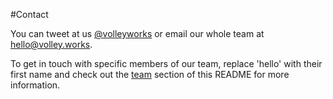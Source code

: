 #Contact 

You can tweet at us [@volleyworks](http://twitter.com/volleyworks) or email our whole team at [hello@volley.works](mailto:hello@volley.works?Subject=😀�). 

To get in touch with specific members of our team, replace 'hello' with their first name and check out the [team](https://github.com/VolleyIndustries/readme/blob/master/team.md) section of this README for more information. 
